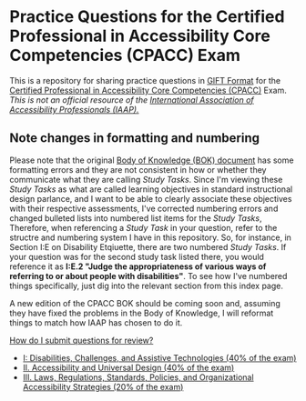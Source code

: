 # Practice Questions for the Certified Professional in Accessibility Core Competencies (CPACC) Exam

This is a repository for sharing practice questions in [GIFT Format](https://docs.moodle.org/37/en/GIFT_format) for the [Certified Professional in Accessibility Core Competencies (CPACC)](https://www.accessibilityassociation.org/cpacccertification) Exam.  _This is not an official resource of the [International Association of Accessibility Professionals (IAAP).](https://www.accessibilityassociation.org)_ 

## Note changes in formatting and numbering
Please note that the original [Body of Knowledge (BOK) document](https://iaap.membershipsoftware.org/files/IAAP%20CPACC%20BOK%202017_062317.docx) has some formatting errors and they are not consistent in how or whether they communicate what they are calling _Study Tasks_.  Since I'm viewing these _Study Tasks_ as what are called learning objectives in standard instructional design parlance, and I want to be able to clearly associate these objectives with their respective assessments, I've corrected numbering errors and changed bulleted lists into numbered list items for the _Study Tasks_,  Therefore, when referencing a _Study Task_ in your question, refer to the structre and numbering system I have in this repository.  So, for instance, in Section I:E on Disability Etqiuette, there are two numbered _Study Tasks_.  If your question was for the second study task listed there, you would reference it as **I:E.2 "Judge the appropriateness of various ways of referring to or about people with disabilities"**. To see how I've numbered things specifically, just dig into the relevant section from this index page.  

A new edition of the CPACC BOK should be coming soon and, assuming they have fixed the problems in the Body of Knowledge, I will reformat things to match how IAAP has chosen to do it.

[How do I submit questions for review?](CONTRIBUTING.md)

* [I: Disabilities, Challenges, and Assistive Technologies (40% of the exam)](I/index.md)
* [II. Accessibility and Universal Design (40% of the exam)](II/index.md)
* [III. Laws, Regulations, Standards, Policies, and Organizational Accessibility Strategies (20% of the exam)](III/index.md)
